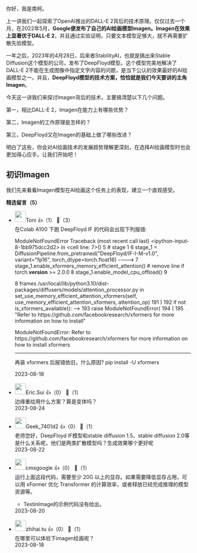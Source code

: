 你好，我是南柯。

上一讲我们一起探索了OpenAI推出的DALL-E 2背后的技术原理。仅仅过去一个月，在2022年5月，**Google便发布了自己的AI绘画模型Imagen。Imagen在效果上显著优于DALL-E 2**，并且通过实验证明，只要文本模型足够大，就不再需要扩散先验模型。

一年之后，2023年的4月28日，后来者StabilityAI，也就是搞出来Stable Diffusion这个模型的公司，发布了DeepFloyd模型。这个模型完美地解决了DALL-E 2不能在生成图像中指定文字内容的问题，是当下公认的效果最好的AI绘画模型之一。并且，**DeepFloyd模型的技术方案，恰恰就是我们今天要讲的主角Imagen**。

今天这一讲我们来探讨Imagen背后的技术，主要搞清楚以下几个问题。

第一，相比DALL-E 2，Imagen在能力上有哪些优势？

第二，Imagen的工作原理是怎样的？

第三，DeepFloyd又在Imagen的基础上做了哪些改进？

明白了这些，你会对AI绘画技术的发展趋势理解更深刻，在选择AI绘画模型时也会更加得心应手。让我们开始吧！

## 初识Imagen

我们先来看看Imagen模型在AI绘画这个任务上的表现，建立一个直观感受。
<div><strong>精选留言（5）</strong></div><ul>
<li><img src="https://static001.geekbang.org/account/avatar/00/30/ef/2d/757bb0d3.jpg" width="30px"><span>Toni</span> 👍（1） 💬（3）<div>在Colab A100 下跑 DeepFloyd IF 的代码会出现下列报错:

ModuleNotFoundError                       Traceback (most recent call last)
&lt;ipython-input-8-1bb975dcc2d2&gt; in &lt;cell line: 7&gt;()
      5 # stage 1
      6 stage_1 = DiffusionPipeline.from_pretrained(&quot;DeepFloyd&#47;IF-I-M-v1.0&quot;, variant=&quot;fp16&quot;, torch_dtype=torch.float16)
----&gt; 7 stage_1.enable_xformers_memory_efficient_attention()  # remove line if torch.__version__ &gt;= 2.0.0
      8 stage_1.enable_model_cpu_offload()
      9 

8 frames
&#47;usr&#47;local&#47;lib&#47;python3.10&#47;dist-packages&#47;diffusers&#47;models&#47;attention_processor.py in set_use_memory_efficient_attention_xformers(self, use_memory_efficient_attention_xformers, attention_op)
    191                 )
    192             if not is_xformers_available():
--&gt; 193                 raise ModuleNotFoundError(
    194                     (
    195                         &quot;Refer to https:&#47;&#47;github.com&#47;facebookresearch&#47;xformers for more information on how to install&quot;

ModuleNotFoundError: Refer to https:&#47;&#47;github.com&#47;facebookresearch&#47;xformers for more information on how to install xformers

--------------------

再装 xformers 后报错依旧，什么原因?
pip install -U xformers</div>2023-08-18</li><br/><li><img src="https://static001.geekbang.org/account/avatar/00/37/99/17/e25c3884.jpg" width="30px"><span>Eric.Sui</span> 👍（0） 💬（1）<div>边缘重绘用什么方案？算是变体吗？</div>2023-08-24</li><br/><li><img src="http://thirdwx.qlogo.cn/mmopen/vi_32/Q0j4TwGTfTKuaZauv0hcyH9e51azzYTt2rFQPia1ryfupuAVYYeDaicp1ictV7dciarbAXUb2bz2x0qu9x6tL4VVhA/132" width="30px"><span>Geek_7401d2</span> 👍（0） 💬（1）<div>老师您好，DeepFloyd IF模型和stable diffusion 1.5、stable diffusion 2.0等是什么关系呢，他们是两类扩散模型吗？生成效果哪个更好呢</div>2023-08-22</li><br/><li><img src="https://thirdwx.qlogo.cn/mmopen/vi_32/Q0j4TwGTfTLhs7ykGEy46a8ljg3LPvXTRxpgMLEhvZoAYIQL6I46OEqbNV4U1mXryhJt1bE3mhf7ey6jfl3IyQ/132" width="30px"><span>cmsgoogle</span> 👍（0） 💬（1）<div>运行上面这段代码，需要至少 20G 以上的显存。如果需要降低显存占用，可以用 xFormer 优化 Transformer 的计算效率，或者释放已经完成推理的模型资源等。
- TextinImage的示例代码没有给出。</div>2023-08-20</li><br/><li><img src="https://static001.geekbang.org/account/avatar/00/0f/f5/80/baddf03b.jpg" width="30px"><span>zhihai.tu</span> 👍（0） 💬（1）<div>在哪里可以体验下imagen绘画呢？</div>2023-08-18</li><br/>
</ul>
